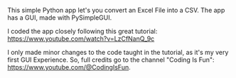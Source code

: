 This simple Python app let's you convert an Excel File into a CSV. The app has a GUI, made with PySimpleGUI.

I coded the app closely following this great tutorial: https://www.youtube.com/watch?v=LzCfNanQ_9c

I only made minor changes to the code taught in the tutorial, as it's my very first GUI Experience.
So, full credits go to the channel "Coding Is Fun": https://www.youtube.com/@CodingIsFun.
